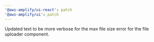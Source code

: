 ```yaml
---
'@aws-amplify/ui-react': patch
'@aws-amplify/ui': patch
---
```


Updated text to be more verbose for the max file size error for the file uploader component.
